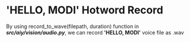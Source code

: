 # 'HELLO, MODI' Hotword Record

By using record_to_wave(filepath, duration) function in ***src/aiy/vision/audio.py***, we can record **'HELLO, MODI'** voice file as .wav 
